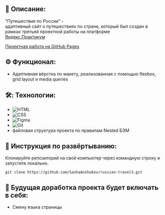 ## 📖 Описание: 
"Путешествия по России" -<br />
  адаптивный сайт о путешествиях по стране, который был cоздан в рамках третьей проектной работы на платформе<br />
  [Яндекс.Практикум](https://praktikum.yandex.ru/web/)

[Проектная работа на GitHub Pages](https://sashaanshukov.github.io/russian-travel3/) 

## ⚙️ Функционал:

* Адаптивная вёрстка по макету, реализованная с помощью flexbox, grid layout и media queries 

## 🛠️: Технологии:

* ![HTML](https://img.shields.io/badge/-HTML-05122A?style=flat&logo=HTML5)&nbsp;
* ![CSS](https://img.shields.io/badge/-CSS-05122A?style=flat&logo=CSS3&logoColor=1572B6)&nbsp;
* ![Figma](https://img.shields.io/badge/-Figma-05122A?style=flat&logo=figma)&nbsp;
* ![Git](https://img.shields.io/badge/-Git-05122A?style=flat&logo=git)&nbsp;
* файловая структура проекта по правилам Nested БЭМ

## 🚀 Инструкция по развёртыванию:
Клонируйте репозиторий на свой компьютер через командную строку и запустите локально.
```
git clone https://github.com/SashaAnshukov/russian-travel3.git
```

## 🤖 Будущая доработка проекта будет включать в себя: 
* Смену языка страницы

